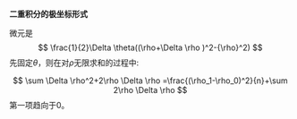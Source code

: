 **二重积分的极坐标形式**

微元是
$$
\frac{1}{2}\Delta \theta((\rho+\Delta \rho )^2-{\rho}^2)
$$
先固定$\theta$，则在对$\rho$无限求和的过程中:

$$
\sum \Delta \rho^2+2\rho \Delta \rho =\frac{(\rho_1-\rho_0)^2}{n}+\sum 2\rho \Delta \rho
$$
第一项趋向于0。